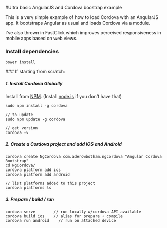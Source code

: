 #Ultra basic AngularJS and Cordova boostrap example

This is a very simple example of how to load Cordova with an AngularJS app. It bootstraps Angular as usual and loads Cordova via a module.

I've also thrown in FastClick which improves perceived responsiveness in mobile apps based on web views.

### Install dependencies

    bower install


### If starting from scratch:


##### 1. Install Cordova Globally

Install from [NPM](https://www.npmjs.org/). (Install [node.js](http://nodejs.org/) if you don't have that)

    sudo npm install -g cordova
    
    // to update
    sudo npm update -g cordova
    
    // get version
    cordova -v
    
##### 2. Create a Cordova project and add iOS and Android

    cordova create NgCordova com.aderowbotham.ngcordova "Angular Cordova Bootstrap"
    cd NgCordova/
    cordova platform add ios
    cordova platform add android
    
    // list platforms added to this project
    cordova platforms ls
    
##### 3. Prepare / build / run

    cordova serve        // run locally w/cordova API available
    cordova build ios    // alias for prepare + compile
    cordova run android    // run on attached device
